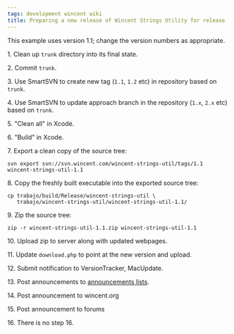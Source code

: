 ```yaml
---
tags: development wincent wiki
title: Preparing a new release of Wincent Strings Utility for release
---
```


This example uses version 1.1; change the version numbers as appropriate.

1\. Clean up `trunk` directory into its final state.

2\. Commit `trunk`.

3\. Use SmartSVN to create new tag (`1.1`, `1.2` etc) in repository based on `trunk`.

4\. Use SmartSVN to update approach branch in the repository (`1.x`, `2.x` etc) based on `trunk`.

5\. "Clean all" in Xcode.

6\. "Build" in Xcode.

7\. Export a clean copy of the source tree:

    svn export svn://svn.wincent.com/wincent-strings-util/tags/1.1 wincent-strings-util-1.1

8\. Copy the freshly built executable into the exported source tree:

    cp trabajo/build/Release/wincent-strings-util \
       trabajo/wincent-strings-util/wincent-strings-util-1.1/

9\. Zip the source tree:

    zip -r wincent-strings-util-1.1.zip wincent-strings-util-1.1

10\. Upload zip to server along with updated webpages.

11\. Update `download.php` to point at the new version and upload.

12\. Submit notification to VersionTracker, MacUpdate.

13\. Post announcements to [announcements lists](http://lists.wincent.com/).

14\. Post announcement to wincent.org

15\. Post announcement to forums

16\. There is no step 16.
